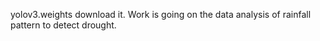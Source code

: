 yolov3.weights download it.
Work is going on the data analysis of rainfall pattern to detect drought.
